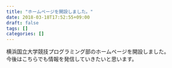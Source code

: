```yaml
---
title: "ホームページを開設しました。"
date: 2018-03-18T17:52:55+09:00
draft: false
tags: []
categories: []
---
```


横浜国立大学競技プログラミング部のホームページを開設しました。  
今後はこちらでも情報を発信していきたいと思います。
